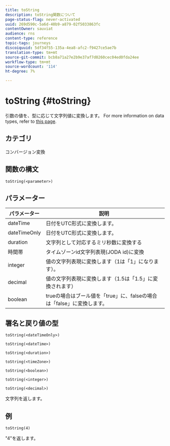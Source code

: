 ```yaml
---
title: toString
description: toString関数について
page-status-flag: never-activated
uuid: 269d590c-5a6d-40b9-a879-02f5033863fc
contentOwner: sauviat
audience: rns
content-type: reference
topic-tags: journeys
discoiquuid: 5df34f55-135a-4ea8-afc2-f9427ce5ae7b
translation-type: tm+mt
source-git-commit: bcb8a71a27e2b9e37af7d0260cec04ed0fda24ee
workflow-type: tm+mt
source-wordcount: '114'
ht-degree: 7%

---
```



# toString {#toString}

引数の値を、型に応じて文字列値に変換します。 For more information on data types, refer to [this page](../expression/data-types.md).

## カテゴリ

コンバージョン変換

## 関数の構文

`toString(<parameter>)`

## パラメーター

| パラメーター | 説明 |
|--- |--- |
| dateTime | 日付をUTC形式に変換します。 |
| dateTimeOnly | 日付をUTC形式に変換します。 |
| duration | 文字列として対応するミリ秒数に変換する |
| 時間帯 | タイムゾーンid文字列表現(JODA id)に変換 |
| integer | 値の文字列表現に変換します（1は「1」になります）。 |
| decimal | 値の文字列表現に変換します（1.5は「1.5」に変換されます） |
| boolean | trueの場合はブール値を「true」に、falseの場合は「false」に変換します。 |

## 署名と戻り値の型

`toString(<dateTimeOnly>)`

`toString(<dateTime>)`

`toString(<duration>)`

`toString(<timeZone>)`

`toString(<boolean>)`

`toString(<integer>)`

`toString(<decimal>)`

文字列を返します。

## 例

`toString(4)`

&quot;4&quot;を返します。
